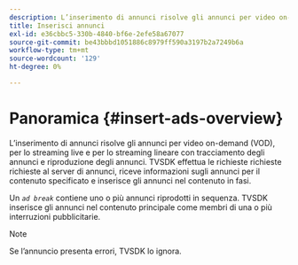 ```yaml
---
description: L’inserimento di annunci risolve gli annunci per video on-demand (VOD), per lo streaming live e per lo streaming lineare con tracciamento degli annunci e riproduzione degli annunci. TVSDK effettua le richieste richieste richieste al server di annunci, riceve informazioni sugli annunci per il contenuto specificato e inserisce gli annunci nel contenuto in fasi.
title: Inserisci annunci
exl-id: e36cbbc5-330b-4840-bf6e-2efe58a67077
source-git-commit: be43bbbd1051886c8979ff590a3197b2a7249b6a
workflow-type: tm+mt
source-wordcount: '129'
ht-degree: 0%

---
```


# Panoramica {#insert-ads-overview}

L’inserimento di annunci risolve gli annunci per video on-demand (VOD), per lo streaming live e per lo streaming lineare con tracciamento degli annunci e riproduzione degli annunci. TVSDK effettua le richieste richieste richieste al server di annunci, riceve informazioni sugli annunci per il contenuto specificato e inserisce gli annunci nel contenuto in fasi.

Un *`ad break`* contiene uno o più annunci riprodotti in sequenza. TVSDK inserisce gli annunci nel contenuto principale come membri di una o più interruzioni pubblicitarie.

>[!NOTE]
>
>Se l’annuncio presenta errori, TVSDK lo ignora.
